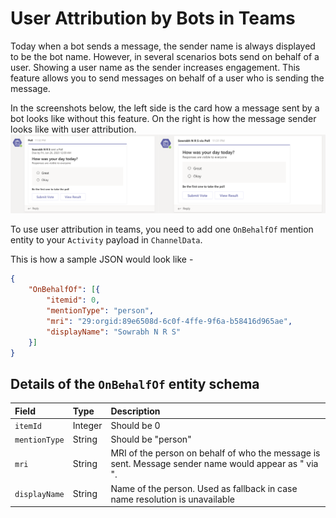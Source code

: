# User Attribution by Bots in Teams

Today when a bot sends a message, the sender name is always displayed to be the bot name. However, in several scenarios bots send on behalf of a user. Showing a user name as the sender increases engagement. This feature allows you to send messages on behalf of a user who is sending the message. 

In the screenshots below, the left side is the card how a message sent by a bot looks like without this feature. On the right is how the message sender looks like with user attribution.
![Screenshot](Picture10.png)

To use user attribution in teams, you need to add one `OnBehalfOf` mention entity to your `Activity` payload in `ChannelData`.

This is how a sample JSON would look like -
```json
{
    "OnBehalfOf": [{
        "itemid": 0,
        "mentionType": "person",
        "mri": "29:orgid:89e6508d-6c0f-4ffe-9f6a-b58416d965ae",
        "displayName": "Sowrabh N R S"
    }]
}
```
## Details of the `OnBehalfOf` entity schema
|Field|Type|Description|
|:---|:---|:---|
|`itemId`|Integer|Should be 0|
|`mentionType`|String|Should be "person"|
|`mri`|String|MRI of the person on behalf of who the message is sent. Message sender name would appear as "<user> via <bot name>".|
|`displayName`|String|Name of the person. Used as fallback in case name resolution is unavailable|
